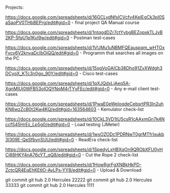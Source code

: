 Projects:

https://docs.google.com/spreadsheets/d/16GCLydNfsICVcfv4KelEgCk3pI0SaSaoPV0THbBEPrg/edit#gid=0  -  final project QA Manual course

https://docs.google.com/spreadsheets/d/1ntqgdDZr7ctYybgBEZopxkTLJvB2KP-5fqU1p1KvI9w/edit#gid=0  -  Postman test-cases

https://docs.google.com/spreadsheets/d/1VUMu1uNBMFQEauspqm_wHTOxFvcv6V2knvaDcIbOiQQ/edit#gid=0  -  Programm that searches all images on the PC

https://docs.google.com/spreadsheets/d/15sgVoGAlCb38Dho91ZvXWdgh3DCyoX_KTc3n0go_90Y/edit#gid=0  -  Cisco test-cases

https://docs.google.com/spreadsheets/d/1qXJQdxLjAeq5A-XgnMIUj0WFB53oIOQYNqM4rTYyFEc/edit#gid=0  -  Any e-mail client test-cases

https://docs.google.com/spreadsheets/d/1PwaE0eWeIoqdeCebsrtPR3ln2uhKN6wzZcB0t2Kw4KQ/edit#gid=163564603  -  Kemulator check-list

https://docs.google.com/spreadsheets/d/10CkL3VD1tU5csR1cAAxmGn7k4NccfS45HrEii_Lp5g0/edit#gid=0  -  Load testing (JMeter)

https://docs.google.com/spreadsheets/d/1wsOZODc1PDRNwT0grMTfrIxukb3I309E-QeSfbvnSUU/edit#gid=0  -  ReadEra check-list

https://docs.google.com/spreadsheets/d/1SpedyLxHBXqOn9QRObXFU0yHCj88HKY4nA76cYT_qQ8/edit#gid=0  -  Cut the Rope 2 check-list

https://docs.google.com/spreadsheets/d/1HowRgrFgXNBkHkPD-ZctcQR4EqEhKEtlO-AyLPs-YY8/edit#gid=0  -  Upload & Download

git commit git hub 2.0 Hercules 22222
git commit git hub 2.0 Hercules 33333
git commit git hub 2.0 Hercules 1111
